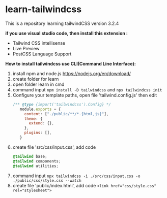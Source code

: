 # learn-tailwindcss
This is a repository learning tailwindCSS version 3.2.4

**if you use visual studio code, then install this extension :**
  - Tailwind CSS intellisense
  - Live Preview
  - PostCSS Language Support


**How to install tailwindcss use CLI(Command Line Interface):**
  1. install npm and node.js https://nodejs.org/en/download/
  2. create folder for learn
  3. open folder learn in cmd
  4. command input ```npm install -D tailwindcss``` and ```npx tailwindcss init```
  5. Configure your template paths, open file 'tailwind.config.js' then edit
     ```js
     /** @type {import('tailwindcss').Config} */
        module.exports = {
          content: ["./public/**/*.{html,js}"],
          theme: {
            extend: {},
          },
          plugins: [],
        }
        ```
  6. create file 'src/css/input.css', add code
      ```css
      @tailwind base;
      @tailwind components;
      @tailwind utilities;
      ```
  7. command input ```npx tailwindcss -i ./src/css/input.css -o ./public/css/style.css --watch```
  8. create file 'public/index.html', add code 
    ```<link href="css/style.css" rel="stylesheet">```
